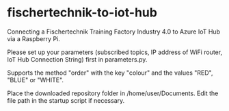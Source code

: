 # fischertechnik-to-iot-hub
Connecting a Fischertechnik Training Factory Industry 4.0 to Azure IoT Hub via a Raspberry Pi.

Please set up your parameters (subscribed topics, IP address of WiFi router, IoT Hub Connection String) first in parameters.py.

Supports the method "order" with the key "colour" and the values "RED", "BLUE" or "WHITE".

Place the downloaded repository folder in /home/user/Documents. Edit the file path in the startup script if necessary.
